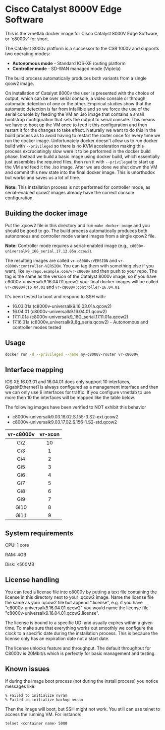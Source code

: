 # Cisco Catalyst 8000V Edge Software

This is the vrnetlab docker image for Cisco Catalyst 8000V Edge Software, or
'c8000v' for short.

The Catalyst 8000v platform is a successor to the CSR 1000v and supports two
operating modes:

- **Autonomous mode** - Standard IOS-XE routing platform
- **Controller mode** - SD-WAN managed mode (Viptela)

The build process automatically produces both variants from a single qcow2 image.

On installation of Catalyst 8000v the user is presented with the choice of
output, which can be over serial console, a video console or through automatic
detection of one or the other. Empirical studies show that the automatic
detection is far from infallible and so we force the use of the serial console
by feeding the VM an .iso image that contains a small bootstrap configuration
that sets the output to serial console. This means we have to boot up the VM
once to feed it this configuration and then restart it for the changes to take
effect. Naturally we want to do this in the build process as to avoid having to
restart the router once for every time we run the docker image. Unfortunately
docker doesn't allow us to run docker build with `--privileged` so there is no
KVM acceleration making this process excruciatingly slow were it to be performed
in the docker build phase. Instead we build a basic image using docker build,
which essentially just assembles the required files, then run it with
`--privileged` to start up the VM and feed it the .iso image. After we are done
we shut down the VM and commit this new state into the final docker image. This
is unorthodox but works and saves us a lot of time.

**Note:** This installation process is not performed for controller mode,
as serial-enabled qcow2 images already have the correct console configuration.

## Building the docker image

Put the .qcow2 file in this directory and run `make docker-image` and you should
be good to go. The build process automatically produces both autonomous and controller
mode variant images from a single qcow2 file.

**Note:** Controller mode requires a serial-enabled image (e.g.,
`c8000v-universalk9_16G_serial.17.12.05a.qcow2`).

The resulting images are called `vr-c8000v:VERSION` and `vr-c8000v:controller-VERSION`.
You can tag them with something else if you want, like `my-repo.example.com/vr-c8000v`
and then push to your repo. The tag is the same as the version of the Catalyst 8000v
image, so if you have c8000v-universalk9.16.04.01.qcow2 your final docker images will be
called `vr-c8000v:16.04.01` and `vr-c8000v:controller-16.04.01`

It's been tested to boot and respond to SSH with:

- 16.03.01a (c8000v-universalk9.16.03.01a.qcow2)
- 16.04.01 (c8000v-universalk9.16.04.01.qcow2)
- 17.11.01a (c8000v-universalk9_16G_serial.17.11.01a.qcow2)
- 17.16.01a (c8000v_universalk9_8g_seria.qcow2) - Autonomous and controller modes tested

## Usage

```bash
docker run -d --privileged --name my-c8000v-router vr-c8000v
```

## Interface mapping

IOS XE 16.03.01 and 16.04.01 does only support 10 interfaces, GigabitEthernet1 is always configured
as a management interface and then we can only use 9 interfaces for traffic. If you configure vrnetlab
to use more then 10 the interfaces will be mapped like the table below.

The following images have been verified to NOT exhibit this behavior

- c8000v-universalk9.03.16.02.S.155-3.S2-ext.qcow2
- c8000v-universalk9.03.17.02.S.156-1.S2-std.qcow2

| vr-c8000v | vr-xcon |
| :-------: | :-----: |
|    Gi2    |   10    |
|    Gi3    |    1    |
|    Gi4    |    2    |
|    Gi5    |    3    |
|    Gi6    |    4    |
|    Gi7    |    5    |
|    Gi8    |    6    |
|    Gi9    |    7    |
|   Gi10    |    8    |
|   Gi11    |    9    |

## System requirements

CPU: 1 core

RAM: 4GB

Disk: <500MB

## License handling

You can feed a license file into c8000v by putting a text file containing the
license in this directory next to your .qcow2 image. Name the license file the
same as your .qcow2 file but append ".license", e.g. if you have
"c8000v-universalk9.16.04.01.qcow2" you would name the license file
"c8000v-universalk9.16.04.01.qcow2.license".

The license is bound to a specific UDI and usually expires within a given time.
To make sure that everything works out smoothly we configure the clock to
a specific date during the installation process. This is because the license
only has an expiration date not a start date.

The license unlocks feature and throughput. The default throughput for C8000v is
20Mbit/s which is perfectly for basic management and testing.

## Known issues

If during the image boot process (not during the install process) you notice messages like:

```
% Failed to initialize nvram
% Failed to initialize backup nvram
```

Then the image will boot, but SSH might not work. You still can use telnet to access the running VM. For instance:

```bash
telnet <container name> 5000
```
